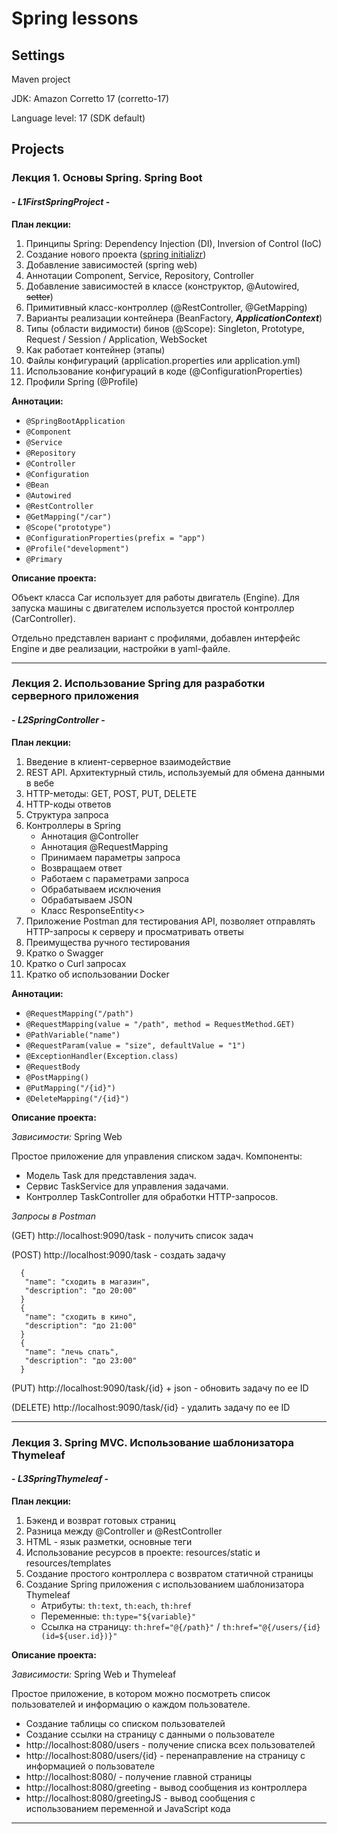 # Spring lessons

## Settings

Maven project

JDK: Amazon Corretto 17 (corretto-17)

Language level: 17 (SDK default)

## Projects

### Лекция 1. Основы Spring. Spring Boot

#### - _L1FirstSpringProject_ -

**План лекции:**

1. Принципы Spring: Dependency Injection (DI), Inversion of Control (IoC)
2. Создание нового проекта ([spring initializr](https://start.spring.io/))
3. Добавление зависимостей (spring web)
4. Аннотации Component, Service, Repository, Controller
5. Добавление зависимостей в классе (конструктор, @Autowired, ~~setter~~)
6. Примитивный класс-контроллер (@RestController, @GetMapping)
7. Варианты реализации контейнера (BeanFactory, **_ApplicationContext_**)
8. Типы (области видимости) бинов (@Scope): Singleton, Prototype, Request / Session / Application, WebSocket
9. Как работает контейнер (этапы)
10. Файлы конфигураций (application.properties или application.yml)
11. Использование конфигураций в коде (@ConfigurationProperties)
12. Профили Spring (@Profile)

**Аннотации:**

* `@SpringBootApplication`
* `@Component `
* `@Service `
* `@Repository `
* `@Controller `
* `@Configuration `
* `@Bean`
* `@Autowired`
* `@RestController`
* `@GetMapping("/car")`
* `@Scope("prototype")`
* `@ConfigurationProperties(prefix = "app")`
* `@Profile("development")`
* `@Primary`

**Описание проекта:**

Объект класса Car использует для работы двигатель (Engine). Для запуска
машины с двигателем используется простой контроллер (CarController).

Отдельно представлен вариант с профилями, добавлен интерфейс Engine
и две реализации, настройки в yaml-файле.

---

### Лекция 2. Использование Spring для разработки серверного приложения

#### - _L2SpringController_ -

**План лекции:**

1. Введение в клиент-серверное взаимодействие
2. REST API. Архитектурный стиль, используемый для обмена данными в вебе
3. HTTP-методы: GET, POST, PUT, DELETE
4. HTTP-коды ответов
5. Структура запроса
6. Контроллеры в Spring
    * Аннотация @Controller
    * Аннотация @RequestMapping
    * Принимаем параметры запроса
    * Возвращаем ответ
    * Работаем с параметрами запроса
    * Обрабатываем исключения
    * Обрабатываем JSON
    * Класс ResponseEntity<>
7. Приложение Postman для тестирования API, позволяет отправлять HTTP-запросы к серверу
   и просматривать ответы
8. Преимущества ручного тестирования
9. Кратко о Swagger
10. Кратко о Curl запросах
11. Кратко об использовании Docker

**Аннотации:**

* `@RequestMapping("/path")`
* `@RequestMapping(value = "/path", method = RequestMethod.GET)`
* `@PathVariable("name")`
* `@RequestParam(value = "size", defaultValue = "1")`
* `@ExceptionHandler(Exception.class)`
* `@RequestBody`
* `@PostMapping()`
* `@PutMapping("/{id}")`
* `@DeleteMapping("/{id}")`

**Описание проекта:**

_Зависимости:_ Spring Web

Простое приложение для управления списком задач. Компоненты:

* Модель Task для представления задач.
* Сервис TaskService для управления задачами.
* Контроллер TaskController для обработки HTTP-запросов.

_Запросы в Postman_

(GET) http://localhost:9090/task - получить список задач

(POST) http://localhost:9090/task - создать задачу

      {
       "name": "сходить в магазин",
       "description": "до 20:00"
      }
      {
       "name": "сходить в кино",
       "description": "до 21:00"
      }
      {
       "name": "лечь спать",
       "description": "до 23:00"
      }

(PUT) http://localhost:9090/task/{id} + json - обновить задачу по ее ID

(DELETE) http://localhost:9090/task/{id} - удалить задачу по ее ID

---

### Лекция 3. Spring MVC. Использование шаблонизатора Thymeleaf

#### - _L3SpringThymeleaf_ -

**План лекции:**

1. Бэкенд и возврат готовых страниц
2. Разница между @Controller и @RestController
3. HTML - язык разметки, основные теги
4. Использование ресурсов в проекте: resources/static и resources/templates
5. Создание простого контроллера с возвратом статичной страницы
6. Создание Spring приложения с использованием шаблонизатора Thymeleaf
    * Атрибуты: `th:text`, `th:each`, `th:href`
    * Переменные: `th:type="${variable}"`
    * Ссылка на страницу: `th:href="@{/path}"` / `th:href="@{/users/{id}(id=${user.id})}"`

**Описание проекта:**

_Зависимости:_ Spring Web и Thymeleaf

Простое приложение, в котором можно посмотреть список пользователей и информацию о каждом пользователе.

* Создание таблицы со списком пользователей
* Создание ссылки на страницу с данными о пользователе
* http://localhost:8080/users - получение списка всех пользователей
* http://localhost:8080/users/{id} - перенаправление на страницу с информацией о пользователе
* http://localhost:8080/ - получение главной страницы
* http://localhost:8080/greeting - вывод сообщения из контроллера
* http://localhost:8080/greetingJS - вывод сообщения с использованием переменной и JavaScript кода

---
